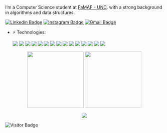 <!-- ## Fancy seeing you here! <img src="https://raw.githubusercontent.com/aemmadi/aemmadi/master/wave.gif" width="30"> -->

I’m a Computer Science student at [FaMAF - UNC](https://www.famaf.unc.edu.ar/). with a strong background in algorithms and data structures. 

[![Linkedin Badge](https://img.shields.io/badge/-milenapellegrino-blue?style=flat-square&logo=Linkedin&logoColor=white&link=https://www.linkedin.com/in/milenapellegrino/)](https://www.linkedin.com/in/milenapellegrino/)
[![Instagram Badge](https://img.shields.io/badge/-milepellegrino-purple?style=flat-square&logo=instagram&logoColor=white&link=https://instagram.com/kanna6501/)](https://instagram.com/milepellegrino)
[![Gmail Badge](https://img.shields.io/badge/-milenapellegrinoch@gmail.com-c14438?style=flat-square&logo=Gmail&logoColor=white&link=mailto:kanna6501@gmail.com)](mailto:milenapellegrinoch@gmail.com)
<!-- [![Medium Badge](https://img.shields.io/badge/-@aemmadi-03a57a?style=flat-square&labelColor=000000&logo=Medium&link=https://medium.com/@aemmadi/)](https://medium.com/@aemmadi) -->

<p align="center">

- ⚡ Technologies:
    
    <img src="https://img.shields.io/badge/c%20-%2300599C.svg?&style=for-the-badge&logo=c&logoColor=white"/>
    <img src="https://img.shields.io/badge/c++%20-%2300599C.svg?&style=for-the-badge&logo=c%2B%2B&ogoColor=white"/>
    <img src="https://img.shields.io/badge/python%20-%2314354C.svg?&style=for-the-badge&logo=python&logoColor=white"/>
    <img src="https://img.shields.io/badge/java%20-%23EE4C2C.svg?&style=for-the-badge&logo=jaa&logoColor=white" />
    <img src="https://img.shields.io/badge/flutter%20-%23150458.svg?&style=for-the-badge&logo=flutter&logoColor=white" />
    <img src="https://img.shields.io/badge/html5%20-%23E34F26.svg?&style=for-the-badge&logo=html5&logoColor=white"/>
    <img src="https://img.shields.io/badge/css3%20-%231572B6.svg?&style=for-the-badge&logo=css3&logoColor=white"/>
    <img src="https://img.shields.io/badge/haskell-%234B275F.svg?&style=for-the-badge&logo=haskell&logoColor=white"/>
    <img src="https://img.shields.io/badge/pandas%20-%23150458.svg?&style=for-the-badge&logo=pandas&logoColor=white" />
   <img src="https://img.shields.io/badge/numpy%20-%23013243.svg?&style=for-the-badge&logo=numpy&logoColor=white" />
    <img src="https://img.shields.io/badge/TensorFlow%20-%23FF6F00.svg?&style=for-the-badge&logo=TensorFlow&logoColor=white" />
    <img src="https://img.shields.io/badge/javascript%20-%23323330.svg?&style=for-the-badge&logo=javascript&logoColor=%23F7DF1E"/>
    <img src="https://img.shields.io/badge/Jupyter%20-%23F37626.svg?&style=for-the-badge&logo=Jupyter&logoColor=white" />
    <img src="https://img.shields.io/badge/PyTorch%20-%23EE4C2C.svg?&style=for-the-badge&logo=PyTorch&logoColor=white" />
    <img src="https://img.shields.io/badge/php%20-%23EE4C2C.svg?&style=for-the-badge&logo=php&logoColor=white" />

</p>


<p align="center">
  <img height="180em" src="https://github-readme-stats.vercel.app/api?username=MilenaPellegrino&show_icons=true&theme=blue&hide_border=true" />
  <img height="180em" src="https://github-readme-stats.vercel.app/api/top-langs/?username=MilenaPellegrino&layout=compact&langs_count=6&theme=blue&hide_border=true"/>
</p>
<p align="center">
  <img src="https://github-profile-trophy.vercel.app/?username=MilenaPellegrino&theme=algolia&no-frame=true&row=1&column=6" />
</p>




![Visitor Badge](https://visitor-badge.laobi.icu/badge?page_id=MilenaPellegrino)
